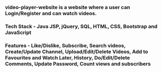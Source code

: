 ### video-player-website is a website where a user can Login/Register and can watch videos.
### Tech Stack - Java JSP, jQuery, SQL, HTML, CSS, Bootstrap and JavaScript
### Features - Like/Dislike, Subscribe, Search videos, Create/Update Channel, Upload/Edit/Delete Videos, Add to Favourites and Watch Later, History, Do/Edit/Delete Comments, Update Password, Count views and subscribers
